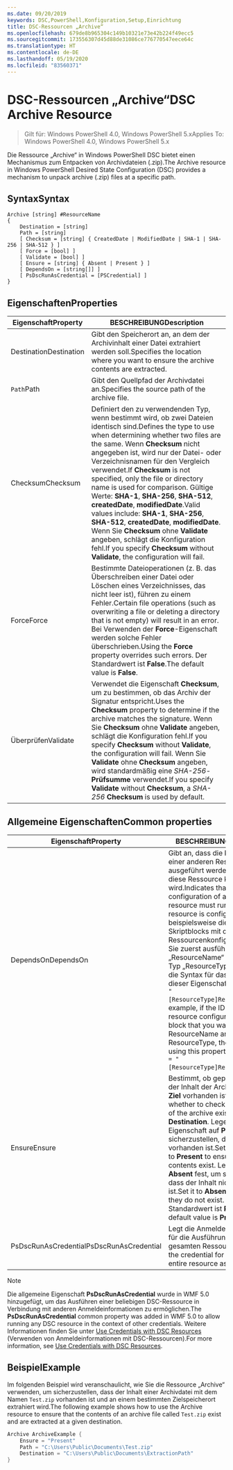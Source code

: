 ```yaml
---
ms.date: 09/20/2019
keywords: DSC,PowerShell,Konfiguration,Setup,Einrichtung
title: DSC-Ressourcen „Archive“
ms.openlocfilehash: 679de8b965304c149b10321e73e42b224f49ecc5
ms.sourcegitcommit: 173556307d45d88de31086ce776770547eece64c
ms.translationtype: HT
ms.contentlocale: de-DE
ms.lasthandoff: 05/19/2020
ms.locfileid: "83560371"
---
```

# <a name="dsc-archive-resource"></a><span data-ttu-id="5dbf4-103">DSC-Ressourcen „Archive“</span><span class="sxs-lookup"><span data-stu-id="5dbf4-103">DSC Archive Resource</span></span>

> <span data-ttu-id="5dbf4-104">Gilt für: Windows PowerShell 4.0, Windows PowerShell 5.x</span><span class="sxs-lookup"><span data-stu-id="5dbf4-104">Applies To: Windows PowerShell 4.0, Windows PowerShell 5.x</span></span>

<span data-ttu-id="5dbf4-105">Die Ressource „Archive“ in Windows PowerShell DSC bietet einen Mechanismus zum Entpacken von Archivdateien (.zip).</span><span class="sxs-lookup"><span data-stu-id="5dbf4-105">The Archive resource in Windows PowerShell Desired State Configuration (DSC) provides a mechanism to unpack archive (.zip) files at a specific path.</span></span>

## <a name="syntax"></a><span data-ttu-id="5dbf4-106">Syntax</span><span class="sxs-lookup"><span data-stu-id="5dbf4-106">Syntax</span></span>

```Syntax
Archive [string] #ResourceName
{
    Destination = [string]
    Path = [string]
    [ Checksum = [string] { CreatedDate | ModifiedDate | SHA-1 | SHA-256 | SHA-512 } ]
    [ Force = [bool] ]
    [ Validate = [bool] ]
    [ Ensure = [string] { Absent | Present } ]
    [ DependsOn = [string[]] ]
    [ PsDscRunAsCredential = [PSCredential] ]
}
```

## <a name="properties"></a><span data-ttu-id="5dbf4-107">Eigenschaften</span><span class="sxs-lookup"><span data-stu-id="5dbf4-107">Properties</span></span>

|<span data-ttu-id="5dbf4-108">Eigenschaft</span><span class="sxs-lookup"><span data-stu-id="5dbf4-108">Property</span></span> |<span data-ttu-id="5dbf4-109">BESCHREIBUNG</span><span class="sxs-lookup"><span data-stu-id="5dbf4-109">Description</span></span> |
|---|---|
|<span data-ttu-id="5dbf4-110">Destination</span><span class="sxs-lookup"><span data-stu-id="5dbf4-110">Destination</span></span> |<span data-ttu-id="5dbf4-111">Gibt den Speicherort an, an dem der Archivinhalt einer Datei extrahiert werden soll.</span><span class="sxs-lookup"><span data-stu-id="5dbf4-111">Specifies the location where you want to ensure the archive contents are extracted.</span></span> |
|<span data-ttu-id="5dbf4-112">`Path`</span><span class="sxs-lookup"><span data-stu-id="5dbf4-112">Path</span></span> |<span data-ttu-id="5dbf4-113">Gibt den Quellpfad der Archivdatei an.</span><span class="sxs-lookup"><span data-stu-id="5dbf4-113">Specifies the source path of the archive file.</span></span> |
|<span data-ttu-id="5dbf4-114">Checksum</span><span class="sxs-lookup"><span data-stu-id="5dbf4-114">Checksum</span></span> |<span data-ttu-id="5dbf4-115">Definiert den zu verwendenden Typ, wenn bestimmt wird, ob zwei Dateien identisch sind.</span><span class="sxs-lookup"><span data-stu-id="5dbf4-115">Defines the type to use when determining whether two files are the same.</span></span> <span data-ttu-id="5dbf4-116">Wenn **Checksum** nicht angegeben ist, wird nur der Datei- oder Verzeichnisnamen für den Vergleich verwendet.</span><span class="sxs-lookup"><span data-stu-id="5dbf4-116">If **Checksum** is not specified, only the file or directory name is used for comparison.</span></span> <span data-ttu-id="5dbf4-117">Gültige Werte: **SHA-1**, **SHA-256**, **SHA-512**, **createdDate**, **modifiedDate**.</span><span class="sxs-lookup"><span data-stu-id="5dbf4-117">Valid values include: **SHA-1**, **SHA-256**, **SHA-512**, **createdDate**, **modifiedDate**.</span></span> <span data-ttu-id="5dbf4-118">Wenn Sie **Checksum** ohne **Validate** angeben, schlägt die Konfiguration fehl.</span><span class="sxs-lookup"><span data-stu-id="5dbf4-118">If you specify **Checksum** without **Validate**, the configuration will fail.</span></span> |
|<span data-ttu-id="5dbf4-119">Force</span><span class="sxs-lookup"><span data-stu-id="5dbf4-119">Force</span></span> |<span data-ttu-id="5dbf4-120">Bestimmte Dateioperationen (z. B. das Überschreiben einer Datei oder Löschen eines Verzeichnisses, das nicht leer ist), führen zu einem Fehler.</span><span class="sxs-lookup"><span data-stu-id="5dbf4-120">Certain file operations (such as overwriting a file or deleting a directory that is not empty) will result in an error.</span></span> <span data-ttu-id="5dbf4-121">Bei Verwenden der **Force**-Eigenschaft werden solche Fehler überschrieben.</span><span class="sxs-lookup"><span data-stu-id="5dbf4-121">Using the **Force** property overrides such errors.</span></span> <span data-ttu-id="5dbf4-122">Der Standardwert ist **False**.</span><span class="sxs-lookup"><span data-stu-id="5dbf4-122">The default value is **False**.</span></span> |
|<span data-ttu-id="5dbf4-123">Überprüfen</span><span class="sxs-lookup"><span data-stu-id="5dbf4-123">Validate</span></span>| <span data-ttu-id="5dbf4-124">Verwendet die Eigenschaft **Checksum**, um zu bestimmen, ob das Archiv der Signatur entspricht.</span><span class="sxs-lookup"><span data-stu-id="5dbf4-124">Uses the **Checksum** property to determine if the archive matches the signature.</span></span> <span data-ttu-id="5dbf4-125">Wenn Sie **Checksum** ohne **Validate** angeben, schlägt die Konfiguration fehl.</span><span class="sxs-lookup"><span data-stu-id="5dbf4-125">If you specify **Checksum** without **Validate**, the configuration will fail.</span></span> <span data-ttu-id="5dbf4-126">Wenn Sie **Validate** ohne **Checksum** angeben, wird standardmäßig eine _SHA-256_-**Prüfsumme** verwendet.</span><span class="sxs-lookup"><span data-stu-id="5dbf4-126">If you specify **Validate** without **Checksum**, a _SHA-256_ **Checksum** is used by default.</span></span> |

## <a name="common-properties"></a><span data-ttu-id="5dbf4-127">Allgemeine Eigenschaften</span><span class="sxs-lookup"><span data-stu-id="5dbf4-127">Common properties</span></span>

|<span data-ttu-id="5dbf4-128">Eigenschaft</span><span class="sxs-lookup"><span data-stu-id="5dbf4-128">Property</span></span> |<span data-ttu-id="5dbf4-129">BESCHREIBUNG</span><span class="sxs-lookup"><span data-stu-id="5dbf4-129">Description</span></span> |
|---|---|
|<span data-ttu-id="5dbf4-130">DependsOn</span><span class="sxs-lookup"><span data-stu-id="5dbf4-130">DependsOn</span></span> |<span data-ttu-id="5dbf4-131">Gibt an, dass die Konfiguration einer anderen Ressource ausgeführt werden muss, bevor diese Ressource konfiguriert wird.</span><span class="sxs-lookup"><span data-stu-id="5dbf4-131">Indicates that the configuration of another resource must run before this resource is configured.</span></span> <span data-ttu-id="5dbf4-132">Wenn beispielsweise die ID des Skriptblocks mit der Ressourcenkonfiguration, den Sie zuerst ausführen möchten, „ResourceName“ und dessen Typ „ResourceType“ ist, lautet die Syntax für das Verwenden dieser Eigenschaft `DependsOn = "[ResourceType]ResourceName"`.</span><span class="sxs-lookup"><span data-stu-id="5dbf4-132">For example, if the ID of the resource configuration script block that you want to run first is ResourceName and its type is ResourceType, the syntax for using this property is `DependsOn = "[ResourceType]ResourceName"`.</span></span> |
|<span data-ttu-id="5dbf4-133">Ensure</span><span class="sxs-lookup"><span data-stu-id="5dbf4-133">Ensure</span></span> |<span data-ttu-id="5dbf4-134">Bestimmt, ob geprüft wird, ob der Inhalt der Archivdatei am **Ziel** vorhanden ist.</span><span class="sxs-lookup"><span data-stu-id="5dbf4-134">Determines whether to check if the content of the archive exists at the **Destination**.</span></span> <span data-ttu-id="5dbf4-135">Legen Sie diese Eigenschaft auf **Present** fest, um sicherzustellen, dass der Inhalt vorhanden ist.</span><span class="sxs-lookup"><span data-stu-id="5dbf4-135">Set this property to **Present** to ensure the contents exist.</span></span> <span data-ttu-id="5dbf4-136">Legen Sie sie auf **Absent** fest, um sicherzustellen, dass der Inhalt nicht vorhanden ist.</span><span class="sxs-lookup"><span data-stu-id="5dbf4-136">Set it to **Absent** to ensure they do not exist.</span></span> <span data-ttu-id="5dbf4-137">Der Standardwert ist **Present**.</span><span class="sxs-lookup"><span data-stu-id="5dbf4-137">The default value is **Present**.</span></span> |
|<span data-ttu-id="5dbf4-138">PsDscRunAsCredential</span><span class="sxs-lookup"><span data-stu-id="5dbf4-138">PsDscRunAsCredential</span></span> |<span data-ttu-id="5dbf4-139">Legt die Anmeldeinformationen für die Ausführung der gesamten Ressource fest.</span><span class="sxs-lookup"><span data-stu-id="5dbf4-139">Sets the credential for running the entire resource as.</span></span> |

> [!NOTE]
> <span data-ttu-id="5dbf4-140">Die allgemeine Eigenschaft **PsDscRunAsCredential** wurde in WMF 5.0 hinzugefügt, um das Ausführen einer beliebigen DSC-Ressource in Verbindung mit anderen Anmeldeinformationen zu ermöglichen.</span><span class="sxs-lookup"><span data-stu-id="5dbf4-140">The **PsDscRunAsCredential** common property was added in WMF 5.0 to allow running any DSC resource in the context of other credentials.</span></span> <span data-ttu-id="5dbf4-141">Weitere Informationen finden Sie unter [Use Credentials with DSC Resources](../../../configurations/runasuser.md) (Verwenden von Anmeldeinformationen mit DSC-Ressourcen).</span><span class="sxs-lookup"><span data-stu-id="5dbf4-141">For more information, see [Use Credentials with DSC Resources](../../../configurations/runasuser.md).</span></span>

## <a name="example"></a><span data-ttu-id="5dbf4-142">Beispiel</span><span class="sxs-lookup"><span data-stu-id="5dbf4-142">Example</span></span>

<span data-ttu-id="5dbf4-143">Im folgenden Beispiel wird veranschaulicht, wie Sie die Ressource „Archive“ verwenden, um sicherzustellen, dass der Inhalt einer Archivdatei mit dem Namen `Test.zip` vorhanden ist und an einem bestimmten Zielspeicherort extrahiert wird.</span><span class="sxs-lookup"><span data-stu-id="5dbf4-143">The following example shows how to use the Archive resource to ensure that the contents of an archive file called `Test.zip` exist and are extracted at a given destination.</span></span>

```powershell
Archive ArchiveExample {
    Ensure = "Present"
    Path = "C:\Users\Public\Documents\Test.zip"
    Destination = "C:\Users\Public\Documents\ExtractionPath"
}
```
